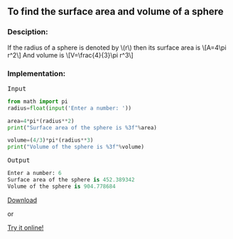 <script type="text/javascript" src="https://cdnjs.cloudflare.com/ajax/libs/mathjax/2.7.0/MathJax.js?config=TeX-AMS_CHTML"></script>


## To find the surface area and volume of a sphere


### Desciption:

If the radius of a sphere is denoted by \\(r\\) then its surface area is
\\[A=4\pi r^2\\]
And volume is
\\[V=\frac{4}{3}\pi r^3\\]

### Implementation:

<kbd>Input</kbd>

```python
from math import pi
radius=float(input('Enter a number: '))

area=4*pi*(radius**2)
print("Surface area of the sphere is %3f"%area)

volume=(4/3)*pi*(radius**3)
print("Volume of the sphere is %3f"%volume)
```

<kbd>Output</kbd>

```python
Enter a number: 6
Surface area of the sphere is 452.389342
Volume of the sphere is 904.778684
```


[Download](py/surface-area_volume.py)

or

[Try it online!](https://tio.run/##dczLCsIwEIXhfZ5iKJQm2QimuBC69AkE91EnJNBcmE4Enz5aC4IL1@c/X3myz8m05ihHiJY9hFgyMZQgyN5DXSY3Z8sypFJZDqfESGAh1XhFOsKglBCW0E6jLkHL7aP1XolCIbHszpWcvSGsEWQH7BGW4pEQwgK9cV2/Tm/mkecacZLjzqgfzHyxyyf5w2x/1drhBQ "Python 3 – Try It Online")
